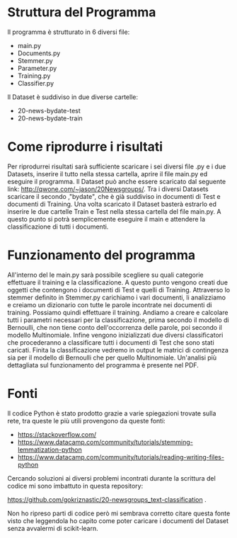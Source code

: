 # Struttura del Programma

Il programma è strutturato in 6 diversi file:

- main.py
- Documents.py
- Stemmer.py
- Parameter.py
- Training.py
- Classifier.py

Il Dataset è suddiviso in due diverse cartelle:

- 20-news-bydate-test
- 20-news-bydate-train

# Come riprodurre i risultati

Per riprodurrei risultati sarà sufficiente scaricare i sei diversi file .py e i due Datasets, inserire il tutto nella stessa cartella, aprire il file main.py ed eseguire il programma. Il Dataset può anche essere scaricato dal seguente link: http://qwone.com/~jason/20Newsgroups/. Tra i diversi Datasets scaricare il secondo ,"bydate", che è già suddiviso in documenti di Test e documenti di Training. Una volta scaricato il Dataset basterà estrarlo ed inserire le due cartelle Train e Test nella stessa cartella del file main.py. A questo punto si potrà semplicemente eseguire il main e attendere la classificazione di tutti i documenti.

# Funzionamento del programma

All'interno del le main.py sarà possibile scegliere su quali categorie effettuare il training e la classificazione. A questo punto vengono creati due oggetti che contengono i documenti di Test e quelli di Training. Attraverso lo stemmer definito in Stemmer.py carichiamo i vari documenti, li analizziamo e creiamo un dizionario con tutte le parole incontrate nei documenti di training. Possiamo quindi effettuare il training. Andiamo a creare e calcolare tutti i parametri necessari per la classificazione, prima secondo il modello di Bernoulli, che non tiene conto dell'occorrenza delle parole, poi secondo il modello Multinomiale. Infine vengono inizializzati due diversi classificatori che procederanno a classificare tutti i documenti di Test che sono stati caricati. Finita la classificazione vedremo in output le matrici di contingenza sia per il modello di Bernoulli che per quello Multinomiale. Un'analisi più  dettagliata sul funzionamento del programma è presente nel PDF.

# Fonti

Il codice Python è stato prodotto grazie a varie spiegazioni trovate sulla rete, tra queste le più utili provengono da queste fonti:

- <https://stackoverflow.com/>
- <https://www.datacamp.com/community/tutorials/stemming-lemmatization-python>
- <https://www.datacamp.com/community/tutorials/reading-writing-files-python>

Cercando soluzioni ai diversi problemi incontrati durante la scrittura del codice mi sono imbattuto in questa repository:

https://github.com/gokriznastic/20-newsgroups_text-classification . 

Non ho ripreso parti di codice però mi sembrava corretto citare questa fonte visto che leggendola ho capito come poter caricare i documenti del Dataset senza avvalermi di scikit-learn.